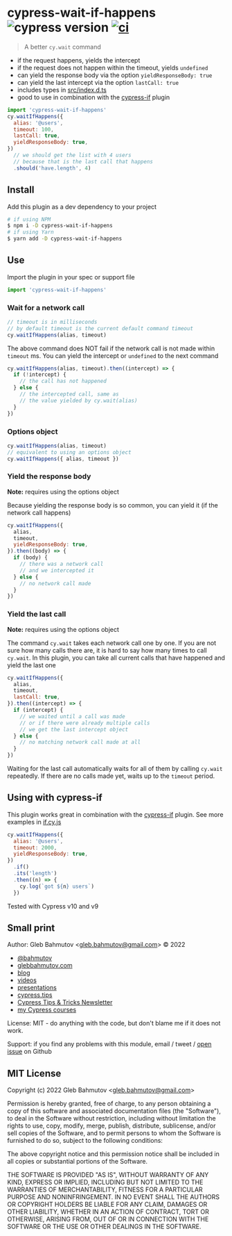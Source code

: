 # cypress-wait-if-happens ![cypress version](https://img.shields.io/badge/cypress-10.7.0-brightgreen) [![ci](https://github.com/bahmutov/cypress-wait-if-happens/actions/workflows/ci.yml/badge.svg?branch=main)](https://github.com/bahmutov/cypress-wait-if-happens/actions/workflows/ci.yml)

> A better `cy.wait` command

- if the request happens, yields the intercept
- if the request does not happen within the timeout, yields `undefined`
- can yield the response body via the option `yieldResponseBody: true`
- can yield the last intercept via the option `lastCall: true`
- includes types in [src/index.d.ts](./src/index.d.ts)
- good to use in combination with the [cypress-if](https://github.com/bahmutov/cypress-if) plugin

```js
import 'cypress-wait-if-happens'
cy.waitIfHappens({
  alias: '@users',
  timeout: 100,
  lastCall: true,
  yieldResponseBody: true,
})
  // we should get the list with 4 users
  // because that is the last call that happens
  .should('have.length', 4)
```

## Install

Add this plugin as a dev dependency to your project

```bash
# if using NPM
$ npm i -D cypress-wait-if-happens
# if using Yarn
$ yarn add -D cypress-wait-if-happens
```

## Use

Import the plugin in your spec or support file

```js
import 'cypress-wait-if-happens'
```

### Wait for a network call

```js
// timeout is in milliseconds
// by default timeout is the current default command timeout
cy.waitIfHappens(alias, timeout)
```

The above command does NOT fail if the network call is not made within `timeout` ms. You can yield the intercept or `undefined` to the next command

```js
cy.waitIfHappens(alias, timeout).then((intercept) => {
  if (!intercept) {
    // the call has not happened
  } else {
    // the intercepted call, same as
    // the value yielded by cy.wait(alias)
  }
})
```

### Options object

```js
cy.waitIfHappens(alias, timeout)
// equivalent to using an options object
cy.waitIfHappens({ alias, timeout })
```

### Yield the response body

**Note:** requires using the options object

Because yielding the response body is so common, you can yield it (if the network call happens)

```js
cy.waitIfHappens({
  alias,
  timeout,
  yieldResponseBody: true,
}).then((body) => {
  if (body) {
    // there was a network call
    // and we intercepted it
  } else {
    // no network call made
  }
})
```

### Yield the last call

**Note:** requires using the options object

The command `cy.wait` takes each network call one by one. If you are not sure how many calls there are, it is hard to say how many times to call `cy.wait`. In this plugin, you can take all current calls that have happened and yield the last one

```js
cy.waitIfHappens({
  alias,
  timeout,
  lastCall: true,
}).then((intercept) => {
  if (intercept) {
    // we waited until a call was made
    // or if there were already multiple calls
    // we get the last intercept object
  } else {
    // no matching network call made at all
  }
})
```

Waiting for the last call automatically waits for all of them by calling `cy.wait` repeatedly. If there are no calls made yet, waits up to the `timeout` period.

## Using with cypress-if

This plugin works great in combination with the [cypress-if](https://github.com/bahmutov/cypress-if) plugin. See more examples in [if.cy.js](./cypress/e2e/if.cy.js)

```js
cy.waitIfHappens({
  alias: '@users',
  timeout: 2000,
  yieldResponseBody: true,
})
  .if()
  .its('length')
  .then((n) => {
    cy.log(`got ${n} users`)
  })
```

Tested with Cypress v10 and v9

## Small print

Author: Gleb Bahmutov &lt;gleb.bahmutov@gmail.com&gt; &copy; 2022

- [@bahmutov](https://twitter.com/bahmutov)
- [glebbahmutov.com](https://glebbahmutov.com)
- [blog](https://glebbahmutov.com/blog)
- [videos](https://www.youtube.com/glebbahmutov)
- [presentations](https://slides.com/bahmutov)
- [cypress.tips](https://cypress.tips)
- [Cypress Tips & Tricks Newsletter](https://cypresstips.substack.com/)
- [my Cypress courses](https://cypress.tips/courses)

License: MIT - do anything with the code, but don't blame me if it does not work.

Support: if you find any problems with this module, email / tweet /
[open issue](https://github.com/bahmutov/cypress-wait-if-happens/issues) on Github

## MIT License

Copyright (c) 2022 Gleb Bahmutov &lt;gleb.bahmutov@gmail.com&gt;

Permission is hereby granted, free of charge, to any person
obtaining a copy of this software and associated documentation
files (the "Software"), to deal in the Software without
restriction, including without limitation the rights to use,
copy, modify, merge, publish, distribute, sublicense, and/or sell
copies of the Software, and to permit persons to whom the
Software is furnished to do so, subject to the following
conditions:

The above copyright notice and this permission notice shall be
included in all copies or substantial portions of the Software.

THE SOFTWARE IS PROVIDED "AS IS", WITHOUT WARRANTY OF ANY KIND,
EXPRESS OR IMPLIED, INCLUDING BUT NOT LIMITED TO THE WARRANTIES
OF MERCHANTABILITY, FITNESS FOR A PARTICULAR PURPOSE AND
NONINFRINGEMENT. IN NO EVENT SHALL THE AUTHORS OR COPYRIGHT
HOLDERS BE LIABLE FOR ANY CLAIM, DAMAGES OR OTHER LIABILITY,
WHETHER IN AN ACTION OF CONTRACT, TORT OR OTHERWISE, ARISING
FROM, OUT OF OR IN CONNECTION WITH THE SOFTWARE OR THE USE OR
OTHER DEALINGS IN THE SOFTWARE.
